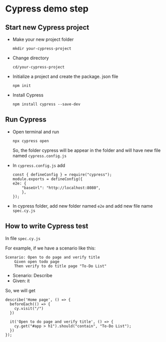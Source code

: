 # Cypress demo step

## Start new Cypress project
- Make your new project folder
    ```
    mkdir your-cypress-project
    ```

- Change directory
    ```
    cd/your-cypress-project
    ```

- Initialize a project and create the package. json file
    ```
    npm init
    ```

- Install Cypress
    ```
    npm install cypress --save-dev
    ```

## Run Cypress
- Open terminal and run
    ```
    npx cypress open
    ```
    So, the folder cypress will be appear in the folder and will have new file named ```cypress.config.js```

- In ```cypress.config.js``` add
    ```
    const { defineConfig } = require("cypress");
    module.exports = defineConfig({
    e2e: {
        "baseUrl": "http://localhost:8080",
        },
    });
    ```

- In cypress folder, add new folder named ```e2e``` and add new file name ```spec.cy.js```

## How to write Cypress test

In file ```spec.cy.js```

For example, if we have a scenario like this:
```
Scenario: Open to do page and verify title
    Given open todo page
    Then verify to do title page "To-Do List"
```
- Scenario: Describe
- Given: it

So, we will get
```
describe('Home page', () => {
  beforeEach(() => {
    cy.visit("/")
  })

  it('Open to do page and verify title', () => {
    cy.get("#app > h1").should("contain", "To-Do List");
  })
});
```
